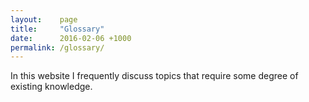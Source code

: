 ```yaml
---
layout:    page
title:     "Glossary"
date:      2016-02-06 +1000
permalink: /glossary/
---
```


In this website I frequently discuss topics that require some degree of existing knowledge.
